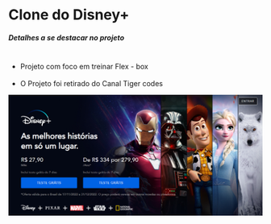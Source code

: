 # Clone do Disney+
 
<h5>Detalhes a se destacar no projeto</h5>

<ul>
     <li>Projeto com foco em treinar Flex - box</li>
     <li>O Projeto foi retirado do Canal Tiger codes</li>
</ul>

<img src="Print.png" alt="Disney+">
 
